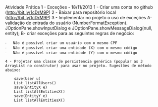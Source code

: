 Atividade Prática 1 - Exceções - 18/11/2013
	1 - Criar uma conta no github (http://bit.ly/1cDrM9P)
	2 - Baixar para repositório local (http://bit.ly/1cDrM9P)
	3 - Implementar no projeto o uso de exceções
		A- validação de entrada do usuário (NumberFormatException). 
		JOptionPane.showInputDialog e JOptionPane.showMessageDialog(null, entity);
		B- criar exceções para as seguintes regras de negócio:

	⁃	Não é possível criar um usuário com o mesmo CPF
	⁃	Não é possível criar uma entidade (X) com o mesmo código
	⁃	Não é possível criar uma entidade (Y) com o mesmo código

	4 - Projetar uma classe de persistencia genérica (popular as 3 ArrayList no construtor) para usar no projeto. Sugestões de método abaixo:

		save(User u)
		List listAllUsers()
		save(EntityX e)
		List listAllEntitiesX()
		save(EntityY e)
		List listAllEntitiesX()



